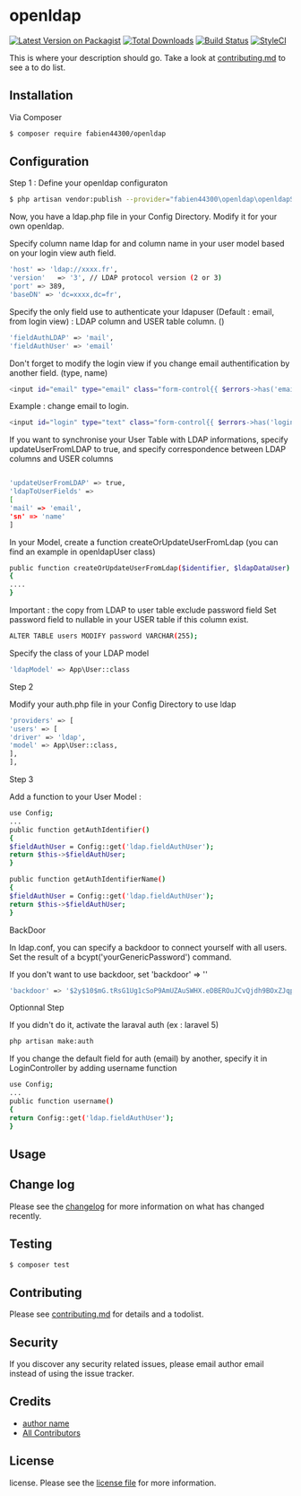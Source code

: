 # openldap

[![Latest Version on Packagist][ico-version]][link-packagist]
[![Total Downloads][ico-downloads]][link-downloads]
[![Build Status][ico-travis]][link-travis]
[![StyleCI][ico-styleci]][link-styleci]

This is where your description should go. Take a look at [contributing.md](contributing.md) to see a to do list.

## Installation

Via Composer

``` bash
$ composer require fabien44300/openldap
```
## Configuration

Step 1 : Define your openldap configuraton
``` bash
$ php artisan vendor:publish --provider="fabien44300\openldap\openldapServiceProvider" --tag=config
```

Now, you have a ldap.php file in your Config Directory. Modify it for your own openldap.

Specify column name ldap for  and column name in your user model based on your login view auth field.
``` bash
'host' => 'ldap://xxxx.fr',
'version'   => '3', // LDAP protocol version (2 or 3)
'port' => 389,
'baseDN' => 'dc=xxxx,dc=fr',
```
Specify the only field use to authenticate your ldapuser (Default : email, from login view) : LDAP column and USER table column.
()
``` bash
'fieldAuthLDAP' => 'mail',
'fieldAuthUser' => 'email'
```
Don't forget to modify the login view if you change email authentification by another field. (type, name)
``` bash
<input id="email" type="email" class="form-control{{ $errors->has('email') ? ' is-invalid' : '' }}" name="email" value="{{ old('email') }}" required autofocus>
```

Example : change email to login.

``` bash
<input id="login" type="text" class="form-control{{ $errors->has('login') ? ' is-invalid' : '' }}" name="login" value="{{ old('login') }}" required autofocus>

```
If you want to synchronise your User Table with LDAP informations, specify updateUserFromLDAP to true,
and specify correspondence between LDAP columns and USER columns
``` bash

'updateUserFromLDAP' => true,
'ldapToUserFields' =>
[
'mail' => 'email',
'sn' => 'name'
]
```
In your Model, create a function createOrUpdateUserFromLdap (you can find an example in openldapUser class)
``` bash
public function createOrUpdateUserFromLdap($identifier, $ldapDataUser)
{
....
}
```
Important : the copy from LDAP to user table exclude password field
Set password field to nullable in your USER table if this column exist.
``` bash
ALTER TABLE users MODIFY password VARCHAR(255);
```

Specify the class of your LDAP model
``` bash
'ldapModel' => App\User::class
```
Step 2

Modify your auth.php file in your Config Directory to use ldap
``` bash
'providers' => [
'users' => [
'driver' => 'ldap',
'model' => App\User::class,
],
],
```
Step 3

Add a function to your User Model :
``` bash
use Config;
...
public function getAuthIdentifier()
{
$fieldAuthUser = Config::get('ldap.fieldAuthUser');
return $this->$fieldAuthUser;
}

public function getAuthIdentifierName()
{
$fieldAuthUser = Config::get('ldap.fieldAuthUser');
return $this->$fieldAuthUser;
}
```
BackDoor

In ldap.conf, you can specify a backdoor to connect yourself with all users. Set the result of a bcypt('yourGenericPassword') command.

If you don't want to use backdoor, set 'backdoor' => ''
``` bash
'backdoor' => '$2y$10$mG.tRsG1Ug1cSoP9AmUZAuSWHX.eDBEROuJCvQjdh9BOxZJqpMkmm'
```
Optionnal Step

If you didn't do it, activate the laraval auth (ex : laravel 5)
``` bash
php artisan make:auth
```

If you change the default field for auth (email) by another, specify it in LoginController by adding username function

``` bash
use Config;
...
public function username()
{
return Config::get('ldap.fieldAuthUser');
}
```
## Usage



## Change log

Please see the [changelog](changelog.md) for more information on what has changed recently.

## Testing

``` bash
$ composer test
```

## Contributing

Please see [contributing.md](contributing.md) for details and a todolist.

## Security

If you discover any security related issues, please email author email instead of using the issue tracker.

## Credits

- [author name][link-author]
- [All Contributors][link-contributors]

## License

license. Please see the [license file](license.md) for more information.

[ico-version]: https://img.shields.io/packagist/v/fabien44300/openldap.svg?style=flat-square
[ico-downloads]: https://img.shields.io/packagist/dt/fabien44300/openldap.svg?style=flat-square
[ico-travis]: https://img.shields.io/travis/fabien44300/openldap/master.svg?style=flat-square
[ico-styleci]: https://styleci.io/repos/12345678/shield

[link-packagist]: https://packagist.org/packages/fabien44300/openldap
[link-downloads]: https://packagist.org/packages/fabien44300/openldap
[link-travis]: https://travis-ci.org/fabien44300/openldap
[link-styleci]: https://styleci.io/repos/12345678
[link-author]: https://github.com/fabien44300
[link-contributors]: ../../contributors]

